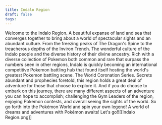 ```yaml
---
title: Indalo Region
draft: false
tags:
---
```

Welcome to the Indalo Region. A beautiful expanse of land and sea that converges together to bring about a world of spectacular sights and an abundant culture. From the freezing peaks of The Dragon's Spine to the treacherous depths of the Inviron Trench. The wonderful culture of the Indalo people and the diverse history of their divine ancestry. Rich with a diverse collection of Pokemon both common and rare that surpass the numbers seen in other regions, Indalo is quickly becoming an international competitive Pokemon battling hub that found itself hosting the world's greatest Pokemon battling scene. The World Coronation Series. Secrets abundant and prophecies foretold, this region holds a great deal of adventure for those that choose to explore it. And if you do choose to embark on this journey, there are many different aspects of an adventure you can hope to accomplish; challenging the Gym Leaders of the region, enjoying Pokemon contests, and overall seeing the sights of the world. So go forth into the Pokémon World and spin your own legend! A world of dreams and adventures with Pokémon awaits! Let's go!![[Indalo Region.png]]